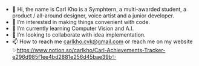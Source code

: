 - 👋 Hi, the name is Carl Kho is a Symphtern, a multi-awarded student, a product / all-around designer, voice artist and a junior developer.
- 👀 I’m interested in making things convenient with code.
- 🌱 I’m currently learning Computer Vision and A.I.
- 💞️ I’m looking to collaborate with idea implementation.
- 📫 How to reach me carlkho.cvk@gmail.com
        or reach me on my website ✨https://www.notion.so/carlkho/Carl-Achievements-Tracker-e296d985f1ee4bd2881e256d45bae39b✨
